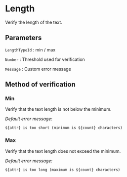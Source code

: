 # Length

Verify the length of the text.

## Parameters

`LengthTypeId`
:   min / max

`Number`
:   Threshold used for verification

`Message`
:   Custom error message

## Method of verification

### Min

Verify that the text length is not below the minimum.

_Default error message_:

    ${attr} is too short (minimum is ${count} characters)

### Max

Verify that the text length does not exceed the minimum.

_Default error message:_

    ${attr} is too long (maximum is ${count} characters)
